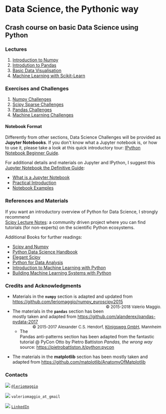# Data Science, the Pythonic way

## Crash course on basic Data Science using Python

### Lectures

1. [Introduction to Numpy](./numpy)
2. [Introdution to Pandas](./pandas)
3. [Basic Data Visualisation](./dataviz)
4. [Machine Learning with Scikit-Learn](./sklearn)

### Exercises and Challenges

1. [Numpy Challenges](./challenges/numpy_arrays.ipynb)
2. [Scipy Sparse Challenges](./challenges/scipy_sparse.ipynb)
3. [Pandas Challenges](./challenges/pandas)
4. [Machine Learning Challenges](./sklearn/cas%20study)


#### Notebook Format

Differently from other sections, Data Science Challenges will be provided as **Jupyter Notebooks**.
If you don't know what a Jupyter notebook is, or how to use it, please take a look at this quick
introductory tour: [IPython Notebook Beginner Guide](http://jupyter-notebook-beginner-guide.readthedocs.io/en/latest/index.html).

For additional details and materials on Jupyter and IPython, I suggest this
[Jupyter Notebook the Definitive Guide](https://www.datacamp.com/community/tutorials/tutorial-jupyter-notebook):

- [What is a Jupyter Notebook](https://www.datacamp.com/community/tutorials/tutorial-jupyter-notebook#WhatIs)
- [Practical Introduction](https://www.datacamp.com/community/tutorials/tutorial-jupyter-notebook##UseJupyter)
- [Notebook Examples](https://www.datacamp.com/community/tutorials/tutorial-jupyter-notebook##NotebookExamples)


### References and Materials

If you want an introductory overview of Python for Data Science, I strongly recommend  
[Scipy Lecture Notes](http://www.scipy-lectures.org): a community driven project where you can find
tutorials (for non-experts) on the scientific Python ecosystems.

Additional Books for further readings:

- [Scipy and Numpy](http://shop.oreilly.com/product/0636920020219.do)
- [Python Data Science Handbook](http://shop.oreilly.com/product/0636920034919.do)
- [Elegant Scipy](http://shop.oreilly.com/product/0636920038481.do)
- [Python for Data Analysis](http://shop.oreilly.com/product/0636920023784.do)
- [Introduction to Machine Learning with Python](http://shop.oreilly.com/product/0636920030515.do)
- [Building Machine Learning Systems with Python](https://www.packtpub.com/big-data-and-business-intelligence/building-machine-learning-systems-python)

### Credits and Acknowledgments

* Materials in the **`numpy`** section is adapted and updated from https://github.com/leriomaggio/numpy_euroscipy2015
<span style="font-size: small;float: right;">&copy; 2015-2018 Valerio Maggio.

* The materials in the **`pandas`** section has been mostly taken and adapted from https://github.com/alanderex/pandas-pydata-2017
<span style="font-size: small;float: right;">&copy; 2015-2017 Alexander C.S. Hendorf, <a href="http://koenigsweg.com">Königsweg GmbH</a>, Mannheim </span>

   - The Pandas anti-patterns section has been adapted from the fantastic tutorial @ PyCon Otto by Pietro Battiston
     _Pandas, the wrong way_ source: https://pietrobattiston.it/python:pycon

* The materials in the **matplotlib** section has been mostly taken and adapted from https://github.com/matplotlib/AnatomyOfMatplotlib

### Contacts

<img src="https://img.icons8.com/ios-filled/32/000000/twitter.png" /> [`@leriomaggio`](http://twitter.com/leriomaggio)

<img src="https://img.icons8.com/ios-filled/32/000000/important-mail.png" /> `valeriomaggio_at_gmail`

<img src="https://img.icons8.com/ios-glyphs/42/000000/linkedin.png" /> [`LinkedIn`](https://it.linkedin.com/in/valeriomaggio)

